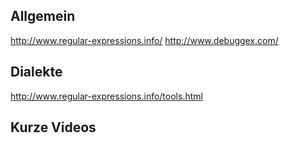 Allgemein
---------

http://www.regular-expressions.info/
http://www.debuggex.com/

Dialekte
--------

http://www.regular-expressions.info/tools.html

Kurze Videos
------------

